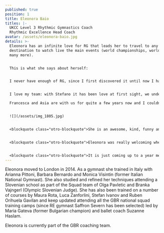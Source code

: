 ```yaml
---
published: true
position: 1
title: Eleonora Baio
titles: |-
  UKCC Level 3 Rhythmic Gymnastics Coach
  Rhythmic Excellence Head Coach
avatar: /assets/eleonora-baio.jpg
details: >-
  Eleonora has an infinite love for RG that leads her to travel to any possible
  destination to watch live the main events (world championships, world cups and
  many more).


  This is what she says about herself:


  I never have enough of RG, since I first discovered it until now I haven’t stopped loving it! I keep studying (as my passion has now become my job) and researching as we never finish learning!


  I love my team: with Stefano it has been love at first sight, we understand each other just looking into our eyes, we make a great partnership even though we don’t miss out discussing sometimes; we’ve been through a lot together and he’s been supportive and helpful as a brother can be. We recently had the privilege to prepare a young gymnast to participate in the World Championships and I’ll never forget all the emotions we felt during that time. The weekend after that incredible event we won the junior national title with our top gymnast Saffron Severn, we became the happiest coaches in the world!

  Francesca and Asia are with us for quite a few years now and I couldn’t be happier, I feel we are a young team but a big family. 


  ![](/assets/img_1805.jpg)


  <blockquote class="otro-blockquote">She is an awesome, kind, funny and open coach and one of the best coaches I’ve ever met. Loved making new routine with her and it’s already my favourite. She is an awesome, kind, funny and open coach and one of the best coaches I’ve ever met. Loved making new routine with her and it’s already my favourite<span>Amane</span></blockquote>


  <blockquote class="otro-blockquote">Eleonora was really welcoming when i first came to the club which was really nice because it made me feel comfortable moving to a new club<span>Elizabeth P.</span></blockquote>


  <blockquote class="otro-blockquote">It is just coming up to a year me being with Rhythmic Excellence but it feels like so much longer as they made me feel so welcome when I joined. I have funny memories from the Italy competition, one was when we were having dinner one night I tried ordering the table whilst Eleonora was whispering in my ear what to say, one of the biggest reasons why I love the coaches here at Rhythmic Excellence is that even though they are strict we still have fun times.<span>Rebecca</span></blockquote>
---
```

Eleonora moved to London in 2014. As a gymnast she trained in Italy with Arianna Pittoni,
Barbara Bernardo and Monica Visintin (former Italian National Gymnast).
She also studied and refined her techniques attending a Slovenian school as part of the Squad team of Olga Pavletic and
Branka Vajngerl (Olympic Slovenian Judge). She has also been trained on a
number of courses by Maura Rota, Luca Zanforlini, Stefan Ivanov and Ruben
Orihuela Gavilan and keep updated attending all the GBR national squad training camps
(since RE gymnast Saffron Severn has been selected) led by Maria Gateva
(former Bulgarian champion) and ballet coach Suzanne Haslam.

Eleonora is currently part of the GBR coaching team.
